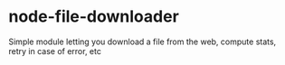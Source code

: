 # node-file-downloader
Simple module letting you download a file from the web, compute stats, retry in case of error, etc
